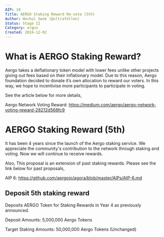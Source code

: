 ```yaml
---
AIP: 18
Title: AERGO Staking Reward Re-vote (5th)
Author: Hochul Seok (@ultrafellen)
Status: Stage II
Category: argus
Created: 2024-12-02
---
```


# What is AERGO Staking Reward?

Aergo takes a deflationary token model with lower fees unlike other projects giving out fees based on their inflationary model. Due to this reason, Aergo foundation decided to donate it’s own allocation to reward our voters. In this way, we hope to incentivise more participants to participate in voting.

See the article below for more details,

Aergo Network Voting Reward: 
https://medium.com/aergo/aergo-network-voting-reward-28212d568fc9

# AERGO Staking Reward (5th)

It has been 4 years since the launch of the Aergo staking service. We appreciate the community's contribution to the network through staking and voting. Now we will continue to receive rewards.

Also, This proposal is an extension of past staking rewards. Please see the link below for past proposals,

AIP 6: https://github.com/aergoio/agora/blob/master/AIPs/AIP-6.md

## Deposit 5th staking reward

Deposits AERGO Token for Staking Rewards in Year 4 as previously announced.


Deposit Amounts: 5,000,000 Aergo Tokens

Target Staking Amounts: 50,000,000 Aergo Tokens (Unchanged)